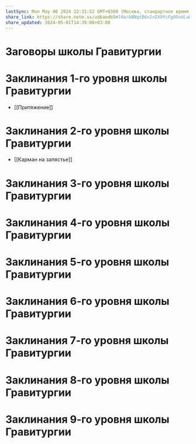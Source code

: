 ```yaml
---
lastSync: Mon May 06 2024 22:31:52 GMT+0300 (Москва, стандартное время)
share_link: https://share.note.sx/ud6aodb5#l0a/bBNqtB6n1nIX9YcFg95nULaU1sZIxEOTBQ0tRF4
share_updated: 2024-05-01T14:39:08+03:00
---
```

# Заговоры школы Гравитургии
# Заклинания 1-го уровня школы Гравитургии
- [[Притяжение]]
# Заклинания 2-го уровня школы Гравитургии
- [[Карман на запястье]]
# Заклинания 3-го уровня школы Гравитургии
# Заклинания 4-го уровня школы Гравитургии
# Заклинания 5-го уровня школы Гравитургии
# Заклинания 6-го уровня школы Гравитургии
# Заклинания 7-го уровня школы Гравитургии
# Заклинания 8-го уровня школы Гравитургии
# Заклинания 9-го уровня школы Гравитургии

